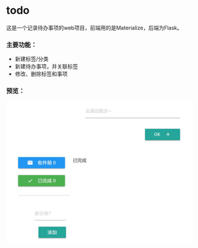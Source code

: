 # todo

这是一个记录待办事项的web项目，前端用的是Materialize，后端为Flask。

### 主要功能：
- 新建标签/分类
- 新建待办事项，并关联标签
- 修改、删除标签和事项

### 预览：
<img src="https://raw.githubusercontent.com/Carb-X/todo/master/images/1.JPG" width="500" hegiht="300" align=center />